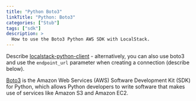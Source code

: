 ```yaml
---
title: "Python Boto3"
linkTitle: "Python: Boto3"
categories: ["Stub"]
tags: ["sdk"]
description: >
  How to use the Boto3 Python AWS SDK with LocalStack.
---
```


Describe [localstack-python-client](https://github.com/localstack/localstack-python-client) - alternatively, you can also use boto3 and use the `endpoint_url` parameter when creating a connection (describe below).

[Boto3](https://github.com/boto/boto3) is the Amazon Web Services (AWS) Software Development Kit (SDK) for Python, which allows Python developers to write software that makes use of services like Amazon S3 and Amazon EC2.
